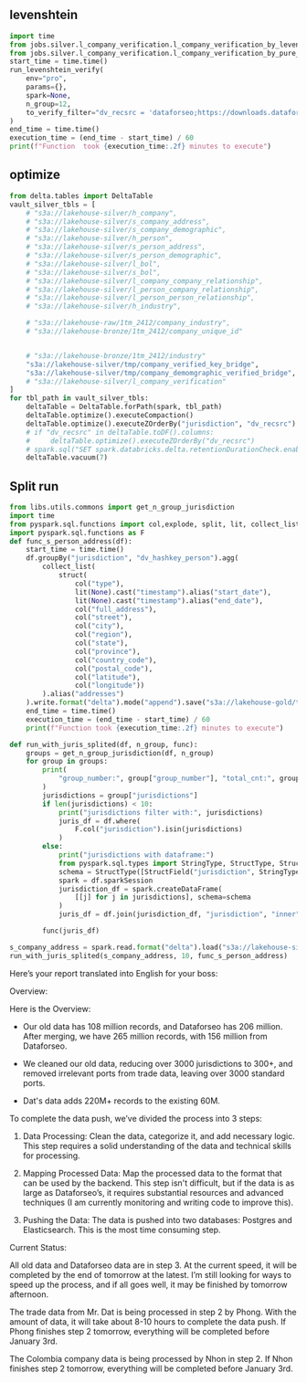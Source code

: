 
## levenshtein
```py
import time
from jobs.silver.l_company_verification.l_company_verification_by_levenshtein import run as run_levenshtein_verify
from jobs.silver.l_company_verification.l_company_verification_by_pure_name import run as run_pure_name_verify
start_time = time.time()
run_levenshtein_verify(
    env="pro",
    params={},
    spark=None,
    n_group=12,
    to_verify_filter="dv_recsrc = 'dataforseo;https://downloads.dataforseo.com/databasesV3/google_business/f74b708b-0c8f-40b1-a4e3-69d6da446d9a/list.txt'"
)
end_time = time.time()
execution_time = (end_time - start_time) / 60
print(f"Function  took {execution_time:.2f} minutes to execute")
```

## optimize
```py
from delta.tables import DeltaTable
vault_silver_tbls = [
    # "s3a://lakehouse-silver/h_company",
    # "s3a://lakehouse-silver/s_company_address",
    # "s3a://lakehouse-silver/s_company_demographic",
    # "s3a://lakehouse-silver/h_person",
    # "s3a://lakehouse-silver/s_person_address",
    # "s3a://lakehouse-silver/s_person_demographic",
    # "s3a://lakehouse-silver/l_bol",
    # "s3a://lakehouse-silver/s_bol",
    # "s3a://lakehouse-silver/l_company_company_relationship",
    # "s3a://lakehouse-silver/l_person_company_relationship",
    # "s3a://lakehouse-silver/l_person_person_relationship",
    # "s3a://lakehouse-silver/h_industry",

    # "s3a://lakehouse-raw/1tm_2412/company_industry",
    # "s3a://lakehouse-bronze/1tm_2412/company_unique_id"


    # "s3a://lakehouse-bronze/1tm_2412/industry"
    "s3a://lakehouse-silver/tmp/company_verified_key_bridge",
    "s3a://lakehouse-silver/tmp/company_demomgraphic_verified_bridge",
    # "s3a://lakehouse-silver/l_company_verification"
]
for tbl_path in vault_silver_tbls:
    deltaTable = DeltaTable.forPath(spark, tbl_path)
    deltaTable.optimize().executeCompaction()
    deltaTable.optimize().executeZOrderBy("jurisdiction", "dv_recsrc")
    # if "dv_recsrc" in deltaTable.toDF().columns:
    #     deltaTable.optimize().executeZOrderBy("dv_recsrc")
    # spark.sql("SET spark.databricks.delta.retentionDurationCheck.enabled=false")
    deltaTable.vacuum(7)
```


## Split run
```py
from libs.utils.commons import get_n_group_jurisdiction
import time
from pyspark.sql.functions import col,explode, split, lit, collect_list, struct
import pyspark.sql.functions as F
def func_s_person_address(df):
    start_time = time.time()
    df.groupBy("jurisdiction", "dv_hashkey_person").agg(
        collect_list(
            struct(
                col("type"),
                lit(None).cast("timestamp").alias("start_date"),
                lit(None).cast("timestamp").alias("end_date"),
                col("full_address"),
                col("street"),
                col("city"),
                col("region"),
                col("state"),
                col("province"),
                col("country_code"),
                col("postal_code"),
                col("latitude"),
                col("longitude"))
        ).alias("addresses")
    ).write.format("delta").mode("append").save("s3a://lakehouse-gold/tmp/s_person_address")
    end_time = time.time()
    execution_time = (end_time - start_time) / 60
    print(f"Function took {execution_time:.2f} minutes to execute")

def run_with_juris_splited(df, n_group, func):
    groups = get_n_group_jurisdiction(df, n_group)
    for group in groups:
        print(
            "group_number:", group["group_number"], "total_cnt:", group["total_cnt"]
        )
        jurisdictions = group["jurisdictions"]
        if len(jurisdictions) < 10:
            print("jurisdictions filter with:", jurisdictions)
            juris_df = df.where(
                F.col("jurisdiction").isin(jurisdictions)
            )
        else:
            print("jurisdictions with dataframe:")
            from pyspark.sql.types import StringType, StructType, StructField
            schema = StructType([StructField("jurisdiction", StringType(), True)])
            spark = df.sparkSession
            jurisdiction_df = spark.createDataFrame(
                [[j] for j in jurisdictions], schema=schema
            )
            juris_df = df.join(jurisdiction_df, "jurisdiction", "inner")

        func(juris_df)

s_company_address = spark.read.format("delta").load("s3a://lakehouse-silver/s_person_address")
run_with_juris_splited(s_company_address, 10, func_s_person_address)
```


Here’s your report translated into English for your boss:

Overview:

Here is the Overview:
- Our old data has 108 million records, and Dataforseo has 206 million. After merging, we have 265 million records, with 156 million from Dataforseo.

- We cleaned our old data, reducing over 3000 jurisdictions to 300+, and removed irrelevant ports from trade data, leaving over 3000 standard ports.

- Dat's data adds 220M+ records to the existing 60M.



To complete the data push, we’ve divided the process into 3 steps:

1. Data Processing: Clean the data, categorize it, and add necessary logic. This step requires a solid understanding of the data and technical skills for processing.

2. Mapping Processed Data: Map the processed data to the format that can be used by the backend. This step isn't difficult, but if the data is as large as Dataforseo’s, it requires substantial resources and advanced techniques (I am currently monitoring and writing code to improve this).

1. Pushing the Data: The data is pushed into two databases: Postgres and Elasticsearch. This is the most time consuming step.


Current Status:

All old data and Dataforseo data are in step 3. At the current speed, it will be completed by the end of tomorrow at the latest. I’m still looking for ways to speed up the process, and if all goes well, it may be finished by tomorrow afternoon.

The trade data from Mr. Dat is being processed in step 2 by Phong. With the amount of data, it will take about 8-10 hours to complete the data push. If Phong finishes step 2 tomorrow, everything will be completed before January 3rd.

The Colombia company data is being processed by Nhon in step 2. If Nhon finishes step 2 tomorrow, everything will be completed before January 3rd.

